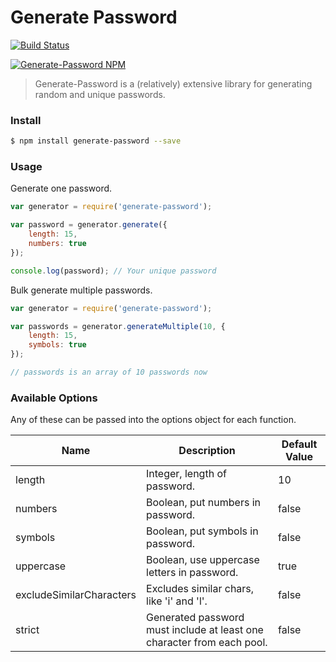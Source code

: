 Generate Password
=====
[![Build Status](https://travis-ci.org/brendanashworth/generate-password.svg?branch=master)](https://travis-ci.org/brendanashworth/generate-password)

[![Generate-Password NPM](https://nodei.co/npm/generate-password.png)](http://npmjs.org/package/generate-password)

> Generate-Password is a (relatively) extensive library for generating random and unique passwords.

### Install

```bash
$ npm install generate-password --save
```

### Usage
Generate one password.
```javascript
var generator = require('generate-password');

var password = generator.generate({
	length: 15,
	numbers: true
});

console.log(password); // Your unique password
```

Bulk generate multiple passwords.
```javascript
var generator = require('generate-password');

var passwords = generator.generateMultiple(10, {
	length: 15,
	symbols: true
});

// passwords is an array of 10 passwords now
```

### Available Options
Any of these can be passed into the options object for each function.


|            Name          |                  Description                | Default Value |
|--------------------------|---------------------------------------------|---------------|
| length                   | Integer, length of password.                |       10      |
| numbers                  | Boolean, put numbers in password.           |     false     |
| symbols                  | Boolean, put symbols in password.           |     false     |
| uppercase                | Boolean, use uppercase letters in password. |      true     |
| excludeSimilarCharacters | Excludes similar chars, like 'i' and 'l'.   |     false     |
| strict                   | Generated password must include at least one character from each pool. |     false     |
